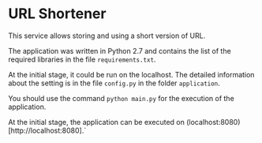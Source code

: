 # URL Shortener

This service allows storing and using a short version of URL.

The application was written in Python 2.7 and contains the list of the required libraries in the file `requirements.txt`.

At the initial stage, it could be run on the localhost. The detailed information about the setting is in the file `config.py` in the folder `application`.

You should use the command `python main.py` for the execution of the application.

At the initial stage, the application can be executed on (localhost:8080)[http://localhost:8080].`
